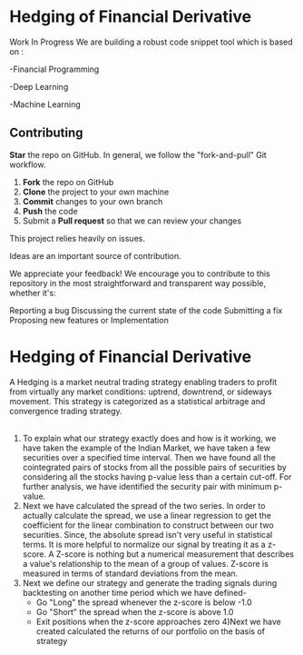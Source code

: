 # Hedging of Financial Derivative 


Work In Progress
We are building a robust code snippet  tool which is based on :


-Financial Programming

-Deep Learning

-Machine Learning

## Contributing

**Star** the repo on GitHub.
In general, we follow the "fork-and-pull" Git workflow.

1.  **Fork** the repo on GitHub
2.  **Clone** the project to your own machine
3.  **Commit** changes to your own branch
4.  **Push** the code
5.  Submit a **Pull request** so that we can review your changes

This project relies heavily on issues.

Ideas are an important source of contribution.

We appreciate your feedback! We encourage you to contribute to this repository in the most straightforward and transparent way possible, whether it's:

Reporting a bug
Discussing the current state of the code
Submitting a fix
Proposing new features or Implementation










# Hedging of Financial Derivative

A Hedging is a market neutral trading strategy enabling traders to profit from virtually any market conditions: uptrend, downtrend, or sideways movement. This strategy is categorized as a statistical arbitrage and convergence trading strategy.<br>
<br>
1) To explain what our strategy exactly does and how is it working, we have taken the example of the Indian Market, we have taken a few securities over a specified time interval. Then we have found all the cointegrated pairs of stocks from all the possible pairs of securities by considering all the stocks having p-value less than a certain cut-off. For further analysis, we have identified the security pair with minimum p-value.<br>
2) Next we have calculated the spread of the two series. In order to actually calculate the spread, we use a linear regression to get the coefficient for the linear combination to construct between our two securities. Since, the absolute spread isn't very useful in statistical terms. It is more helpful to normalize our signal by treating it as a z-score. A Z-score is nothing but a numerical measurement that describes a value's relationship to the mean of a group of values. Z-score is measured in terms of standard deviations from the mean.<br>
3) Next we define our strategy and generate the trading signals during backtesting on another time period which we have defined-<br>
   * Go "Long" the spread whenever the z-score is below -1.0
   * Go "Short" the spread when the z-score is above 1.0
   * Exit positions when the z-score approaches zero
4)Next we have created calculated the returns of our portfolio on the basis of strategy
